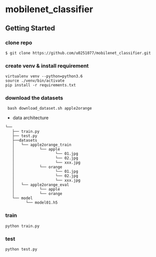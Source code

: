 # mobilenet_classifier

## Getting Started

### clone repo
`$ git clone https://github.com/u0251077/mobilenet_classifier.git`

### create venv & install requirement
```
virtualenv venv --python=python3.6
source ./venv/bin/activate
pip install -r requirements.txt
```

### download the datasets
` bash download_dataset.sh apple2orange`

- data architecture
```
└──          
   ├── train.py
   ├── test.py
   ├──datasets
   │   └── apple2orange_train
   │           └── apple
   │                  └── 01.jpg
   │                  └── 02.jpg
   │                  └── xxx.jpg
   │           └── orange
   │                  └── 01.jpg
   │                  └── 02.jpg
   │                  └── xxx.jpg
   │   └── apple2orange_eval
   │           └── apple
   │           └── orange
   └── model
         └── model01.h5
```
### train
`python train.py`

### test 
`python test.py`

